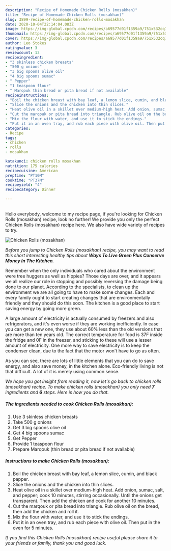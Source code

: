 ```yaml
---
description: "Recipe of Homemade Chicken Rolls (mosakhan)"
title: "Recipe of Homemade Chicken Rolls (mosakhan)"
slug: 3899-recipe-of-homemade-chicken-rolls-mosakhan
date: 2020-10-04T22:14:04.083Z
image: https://img-global.cpcdn.com/recipes/a69577d01f1359a9/751x532cq70/chicken-rolls-mosakhan-recipe-main-photo.jpg
thumbnail: https://img-global.cpcdn.com/recipes/a69577d01f1359a9/751x532cq70/chicken-rolls-mosakhan-recipe-main-photo.jpg
cover: https://img-global.cpcdn.com/recipes/a69577d01f1359a9/751x532cq70/chicken-rolls-mosakhan-recipe-main-photo.jpg
author: Leo Stokes
ratingvalue: 3
reviewcount: 13
recipeingredient:
- "3 skinless chicken breasts"
- "500 g onions"
- "3 big spoons olive oil"
- "4 big spoons sumac"
- " Pepper"
- "1 teaspoon flour"
- " Marqouk thin bread or pita bread if not available"
recipeinstructions:
- "Boil the chicken breast with bay leaf, a lemon slice, cumin, and black papper."
- "Slice the onions and the chicken into thin slices."
- "Heat olive oil in a skillet over medium-high heat. Add onion, sumac, salt, and pepper; cook 10 minutes, stirring occasionally. Until the onions get transparent. Then add the chicken and cook for another 10 minutes."
- "Cut the marqouk or pita bread into triangle. Rub olive oil on the bread, then add the chicken and roll it."
- "Mix the flour with water, and use it to stick the endings."
- "Put it in an oven tray, and rub each piece with olive oil. Then put in the oven for 5 minutes."
categories:
- Recipe
tags:
- chicken
- rolls
- mosakhan

katakunci: chicken rolls mosakhan 
nutrition: 175 calories
recipecuisine: American
preptime: "PT10M"
cooktime: "PT37M"
recipeyield: "4"
recipecategory: Dinner

---
```

<br>
Hello everybody, welcome to my recipe page, if you're looking for Chicken Rolls (mosakhan) recipe, look no further! We provide you only the perfect Chicken Rolls (mosakhan) recipe here. We also have wide variety of recipes to try.
<br>


![Chicken Rolls (mosakhan)](https://img-global.cpcdn.com/recipes/a69577d01f1359a9/751x532cq70/chicken-rolls-mosakhan-recipe-main-photo.jpg)

<i>Before you jump to Chicken Rolls (mosakhan) recipe, you may want to read this short interesting healthy tips about 
<strong>Ways To Live Green Plus Conserve Money In The Kitchen</strong>.</i>
</br>

Remember when the only individuals who cared about the environment were tree huggers as well as hippies? Those days are over, and it appears we all realize our role in stopping and possibly reversing the damage being done to our planet. According to the specialists, to clean up the environment we are all going to have to make some changes. Each and every family ought to start creating changes that are environmentally friendly and they should do this soon. The kitchen is a good place to start saving energy by going more green.

A large amount of electricity is actually consumed by freezers and also refrigerators, and it's even worse if they are working inefficiently. In case you can get a new one, they use about 60% less than the old versions that are more than ten years old. The correct temperature for food is 37F inside the fridge and 0F in the freezer, and sticking to these will use a lesser amount of electricity. One more way to save electricity is to keep the condenser clean, due to the fact that the motor won't have to go as often.

As you can see, there are lots of little elements that you can do to save energy, and also save money, in the kitchen alone. Eco-friendly living is not that difficult. A lot of it is merely using common sense.


<i>We hope you got insight from reading it, now let's go back to chicken rolls (mosakhan) recipe. To make chicken rolls (mosakhan) you only need <strong>7</strong> ingredients and <strong>6</strong> steps. Here is how you do that.
</i>

##### The ingredients needed to cook Chicken Rolls (mosakhan):

1. Use 3 skinless chicken breasts
1. Take 500 g onions
1. Get 3 big spoons olive oil
1. Get 4 big spoons sumac
1. Get  Pepper
1. Provide 1 teaspoon flour
1. Prepare  Marqouk (thin bread or pita bread if not available)


##### Instructions to make Chicken Rolls (mosakhan):

1. Boil the chicken breast with bay leaf, a lemon slice, cumin, and black papper.
1. Slice the onions and the chicken into thin slices.
1. Heat olive oil in a skillet over medium-high heat. Add onion, sumac, salt, and pepper; cook 10 minutes, stirring occasionally. Until the onions get transparent. Then add the chicken and cook for another 10 minutes.
1. Cut the marqouk or pita bread into triangle. Rub olive oil on the bread, then add the chicken and roll it.
1. Mix the flour with water, and use it to stick the endings.
1. Put it in an oven tray, and rub each piece with olive oil. Then put in the oven for 5 minutes.


<i>If you find this Chicken Rolls (mosakhan) recipe useful please share it to your friends or family, thank you and good luck.</i>
